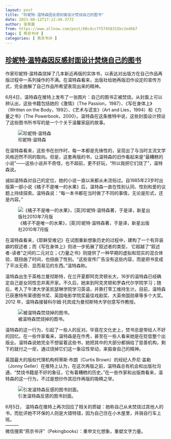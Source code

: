 ```yaml
---
layout: post
title: "珍妮特·温特森因反感封面设计焚烧自己的图书"
date: 2021-06-12T17:12:49.377Z
author: 张笑晨
from: https://www.allnow.com/post/60c4cc7f57458315bc2ed6b7
tags: [ 燕京书评 ]
categories: [ 燕京书评 ]
---
```

<!--NaN-->
[珍妮特·温特森因反感封面设计焚烧自己的图书](https://www.allnow.com/post/60c4cc7f57458315bc2ed6b7)
------

<div>
<p>作家珍妮特·温特森烧掉了几本新近再版的实体书，以表达对出版方在自己作品再版过程中一系列操作的不满。在温特森看来，出版社给她再版旧作设定的宣传方式，完全曲解了自己作品所希望表现出来的精神。</p><p>6月4日，温特森在推特上发布了一张图片：自己的图书正被焚烧。从封面上可以辨认出，这些书籍包括她的《激情》（The Passion，1987）、《写在身体上》（Written on the Body，1992）、《艺术与谎言》（Art and Lies，1994）和《力量之书》（The Powerbook，2000）。温特森在这条推特中说，这些封面设计预设了这些图书所书写的是一个个关于温馨家庭的故事。</p><figure class="image-box dls-image-block dls-media-image"><img src="https://img.allhistory.com/now/2021-06-12/60c4cd1f4cd55d54dd5db0de+L.jpg" data-id="60c4cd239b2d825085c25bcc" alt="珍妮特·温特森" ; referrerpolicy="no-referrer"><figcaption class="dls-image-capture">珍妮特·温特森</figcaption></figure><p>在温特森看来，这些书在创作时，每一本都是先锋性的，呈现出了与当时主流文学风格迥然不同的取向。但是，这套再版的书，让温特森的旧作看起来是“最糟糕的小说”——这些小说并不奇怪，也不超前，更不好玩，“所以我把它们烧了”，温特森说。</p><p>诚如温特森对自己的定位，她的小说一直以来都从未流俗过。自1985年23岁时出版第一部小说《橘子不是唯一的水果》后，温特森一直在性别认同、性别和爱的议题上持续探索。温特森说：“每一本书都在当时做了不同的事情，无论是形式，还是内容。”</p><figure class="image-box dls-image-block dls-media-image"><img src="https://img.allhistory.com/now/2021-06-12/60c4cd3b9c232e01c17d1a98+L.jpg" data-id="60c4cd40904b8c02a16a2f9e" alt="《橘子不是唯一的水果》，[英]珍妮特·温特森著，于是译，新星出版社2010年7月版" ; referrerpolicy="no-referrer"><figcaption class="dls-image-capture">《橘子不是唯一的水果》，[英]珍妮特·温特森著，于是译，新星出版社2010年7月版</figcaption></figure><p>在温特森看来，《耶稣受难记》在试图重新想象历史的过程中，建构了一个有异装癖的叙述者；而《写在身体上》则进一步拓展了叙述者的类型， 它超越了“叙述者-读者”之间的二元对立；《力量之书》则提供了一种早期的虚拟和现实的混合体验，既扭曲了时间，也扭曲了性别。“这些宣传广告没有这些内容，而是把书变成了平淡无奇、显而易见的东西。”温特森称。</p><p>温特森出生于英格兰曼彻斯特，在兰开夏郡阿克灵顿长大，16岁的温特森已经确定自己是女同性恋并离开家。不久后，她来到阿克灵顿和罗森代尔学院学习；随后，考入了牛津大学圣凯瑟琳学院学习英语，并靠打零工维持生计。目前，温特森已获惠特布莱德图书奖、英国电影学院奖最佳戏剧奖、大英帝国勋章等多个大奖。2012 年，温特森接替科尔姆·托宾成为曼彻斯特大学创意写作教授。</p><figure class="image-box dls-image-block dls-media-image"><img src="https://img.allhistory.com/now/2021-06-12/60c4cd539c232e01c17d1a99+L.jpg" data-id="60c4cd57904b8c02a16a2fa0" alt="被温特森焚烧掉的图书。" ; referrerpolicy="no-referrer"><figcaption class="dls-image-capture">被温特森焚烧掉的图书。</figcaption></figure><p>温特森的这一行为，引起了一些人的反对。毕竟在文化史上，焚书总是带给人不好的回忆。在一些作家看来，温特森是在作秀，甚至在一些人看来她是在贬低整个出版业。温特森说她完全不想留着这些书，她把其中的大部分都捐给了慈善机构，剩下的就付之一炬，通过烧掉它们这一象征性举动，来振奋自己的精神。</p><p>英国最大的版权代理机构柯蒂斯·布朗（Curtis Brown）的经纪人乔尼·盖勒（Jonny Geller）在推特上认为，在这次再版之前，温特森总有机会和出版社沟通，“焚烧书籍是不好的象征，它有着糟糕的历史。”在一些作家和出版商看来，温特森的这一行为，不过是想炒作其旧作再版的吸睛之举。</p><figure class="image-box dls-image-block dls-media-image"><img src="https://img.allhistory.com/now/2021-06-12/60c4cd7d4cd55d54dd5db0df+L.jpg" data-id="60c4cd829b2d825085c25bcd" alt="引发温特森反感的图书封面。" ; referrerpolicy="no-referrer"><figcaption class="dls-image-capture">引发温特森反感的图书封面。</figcaption></figure><p>6月5日， 温特森在推特上再次回应了相关的质疑：她称自己从未焚烧过其他人的书，而批评她不环保的人则是大错特错，因为自己住在小木屋里，并骑自行车上班。<br>———<br>微信搜索“燕京书评”（Pekingbooks）：重申文化想象，重塑文字力量。</p>
</div>
